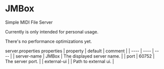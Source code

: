 # JMBox
Simple MIDI File Server

Currently is only intended for personal usage.

There's no performance optimizations yet.


server.properties properties
|  property   | default  | comment |
| ---- | ---- | ---- |
|  server-name  | JMBox | The displayed server name. |
|  port  | 60752 | The server port. |
|  external-ui | | Path to external ui. |
